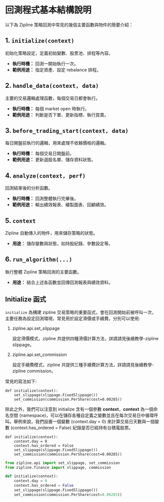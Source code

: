 
# 回測程式基本結構說明

以下為 Zipline 策略回測中常見的幾個主要函數與物件的簡要介紹：

## 1. `initialize(context)`
初始化策略設定，定義初始變數、股票池、排程等內容。
- **執行時機：** 回測一開始執行一次。
- **範例用途：** 指定資產、設定 rebalance 排程。

## 2. `handle_data(context, data)`
主要的交易邏輯處理函數，每個交易日都會執行。
- **執行時機：** 每個 market open 時執行。
- **範例用途：** 判斷是否下單、更新指標、執行買賣。

## 3. `before_trading_start(context, data)`
每日開盤前執行的邏輯，用來處理不依賴價格的邏輯。
- **執行時機：** 每個交易日開盤前。
- **範例用途：** 更新選股名單、儲存資料狀態。

## 4. `analyze(context, perf)`
回測結束後的分析函數。
- **執行時機：** 回測整體執行完畢後。
- **範例用途：** 輸出績效報表、繪製圖表、回顧績效。

## 5. `context`
Zipline 自動傳入的物件，用來儲存策略的狀態。
- **用途：** 儲存變數與狀態，如持股紀錄、參數設定等。

## 6. `run_algorithm(...)`
執行整體 Zipline 策略回測的主要函數。
- **用途：** 結合上述各函數並回傳回測報表與績效資料。


## Initialize 函式

`initialize` 為構建 zipline 交易策略的重要函式，會在回測開始前被呼叫一次，主要任務為設定回測環境，常見用於設定滑價或手續費。分別可以使用:

1. zipline.api.set_slippage

    設定滑價模式，zipline 共提供四種滑價計算方法，詳請請見後續教學-zipline slippage。
   
2. zipline.api.set_commission

    設定手續費模式，zipline 共提供三種手續費計算方法，詳請請見後續教學-zipline commission。

常見的寫法如下:
```
def initialize(context):
    set_slippage(slippage.FixedSlippage())
    set_commission(commission.PerShare(cost=0.00285))
```
除此之外，我們可以注意到 initialize 含有一個參數 __context__，__context__ 為一個命名空間 (namespace)，可以在儲存各種自定義之變數並且在每次交易日中循環呼叫。舉例來說，我們設置一個變數 (context.day = 0) 來計算交易日天數與一個變數 (context.has_ordered = False) 紀錄是否已經持有台積電股票。
```
def initialize(context):
    context.day = 0
    context.has_ordered = False
    set_slippage(slippage.FixedSlippage())
    set_commission(commission.PerShare(cost=0.00285))
```

```python
from zipline.api import set_slippage, set_commission
from zipline.finance import slippage, commission

def initialize(context):
    context.day = 0
    context.has_ordered = False
    set_slippage(slippage.FixedSlippage())
    set_commission(commission.PerShare(cost=0.00285))
```
